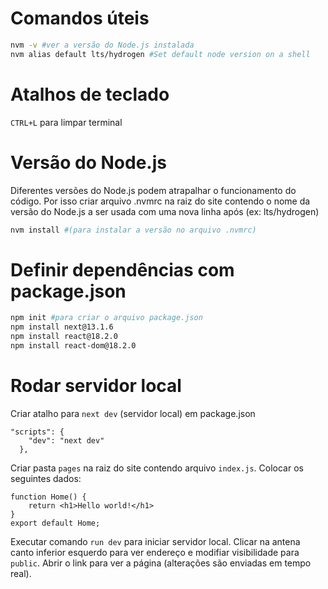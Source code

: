 # Comandos úteis
```bash
nvm -v #ver a versão do Node.js instalada
nvm alias default lts/hydrogen #Set default node version on a shell
```
# Atalhos de teclado
`CTRL+L` para limpar terminal
# Versão do Node.js
Diferentes versões do Node.js podem atrapalhar o funcionamento do código. Por isso criar arquivo .nvmrc na raiz do site contendo o nome da versão do Node.js a ser usada com uma nova linha após (ex: lts/hydrogen) 
```bash
nvm install #(para instalar a versão no arquivo .nvmrc)
```
# Definir dependências com package.json
```bash
npm init #para criar o arquivo package.json
npm install next@13.1.6
npm install react@18.2.0
npm install react-dom@18.2.0
```
# Rodar servidor local
Criar atalho para ```next dev``` (servidor local) em package.json
```
"scripts": {
    "dev": "next dev"
  },
```
Criar pasta `pages` na raiz do site contendo arquivo `index.js`. Colocar os seguintes dados:
```
function Home() {
    return <h1>Hello world!</h1>
}
export default Home;
```
Executar comando `run dev` para iniciar servidor local. Clicar na antena canto inferior esquerdo para ver endereço e modifiar visibilidade para `public`. Abrir o link para ver a página (alterações são enviadas em tempo real).
